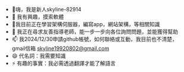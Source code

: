 - 👋嗨，我是新人skyline-82914
- 👀 我有興趣，摸索軟體
- 🌱我目前正在學習架構伺服器，編寫app，網站架構，等相關知識
- 💞️ 我正在尋求友善指導老師，能一步一步向各位詢問問題，並能獲得幫助
- 📫 我2024/12/30申請github帳號，如何聯絡或互動，我目前也不清楚，gmail信箱 skyline19920802@gmail.com
- 😄 代名詞：我需要知識
- ⚡ 有趣的事實：我必需透過翻譯才能了解語言


<!---
skyline-82914/skyline-82914 is a ✨ special ✨ repository because its `README.md` (this file) appears on your GitHub profile.
You can click the Preview link to take a look at your changes.
--->
